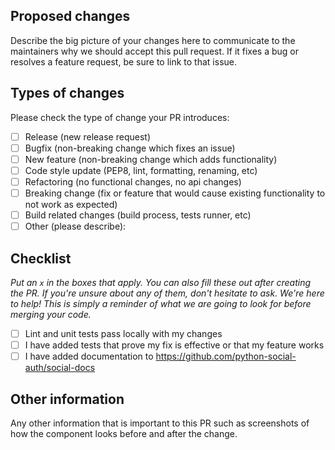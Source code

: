 ## Proposed changes

Describe the big picture of your changes here to communicate to the maintainers
why we should accept this pull request. If it fixes a bug or resolves a feature
request, be sure to link to that issue.

## Types of changes

Please check the type of change your PR introduces:

- [ ] Release (new release request)
- [ ] Bugfix (non-breaking change which fixes an issue)
- [ ] New feature (non-breaking change which adds functionality)
- [ ] Code style update (PEP8, lint, formatting, renaming, etc)
- [ ] Refactoring (no functional changes, no api changes)
- [ ] Breaking change (fix or feature that would cause existing functionality to not work as expected)
- [ ] Build related changes (build process, tests runner, etc)
- [ ] Other (please describe):

## Checklist

_Put an `x` in the boxes that apply. You can also fill these out after creating
the PR. If you're unsure about any of them, don't hesitate to ask. We're here to
help! This is simply a reminder of what we are going to look for before merging
your code._

- [ ] Lint and unit tests pass locally with my changes
- [ ] I have added tests that prove my fix is effective or that my feature works
- [ ] I have added documentation to https://github.com/python-social-auth/social-docs

## Other information

Any other information that is important to this PR such as screenshots of how
the component looks before and after the change.
